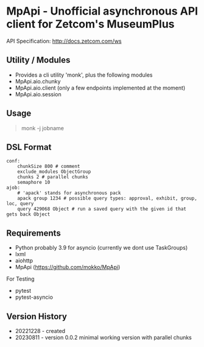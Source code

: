 # MpApi - Unofficial asynchronous API client for Zetcom's MuseumPlus

API Specification: http://docs.zetcom.com/ws

## Utility / Modules
* Provides a cli utility 'monk', plus the following modules
* MpApi.aio.chunky
* MpApi.aio.client (only a few endpoints implemented at the moment)
* MpApi.aio.session

## Usage
> monk -j jobname

## DSL Format
```
conf:
	chunkSize 800 # comment
	exclude_modules ObjectGroup
	chunks 2 # parallel chunks
	semaphore 10 
ajob:
	# 'apack' stands for asynchronous pack
	apack group 1234 # possible query types: approval, exhibit, group, loc, query
	query 429068 Object # run a saved query with the given id that gets back Object
```

## Requirements
* Python probably 3.9 for asyncio (currently we dont use TaskGroups) 
* lxml
* aiohttp
* MpApi (https://github.com/mokko/MpApi)

For Testing
* pytest 
* pytest-asyncio

## Version History
* 20221228 - created
* 20230811 - version 0.0.2 minimal working version with parallel chunks
